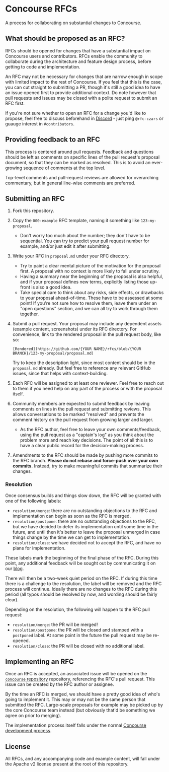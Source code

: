 # Concourse RFCs

A process for collaborating on substantial changes to Concourse.


## What should be proposed as an RFC?

RFCs should be opened for changes that have a substantial impact on Concourse
users and contributors. RFCs enable the community to collaborate during the
architecture and feature design process, before getting to code and
implementation.

An RFC may not be necessary for changes that are narrow enough in scope with
limited impact to the rest of Concourse. If you feel that this is the case, you
can cut straight to submitting a PR, though it's still a good idea to have an
issue opened first to provide additional context. Do note however that pull
requests and issues may be closed with a polite request to submit an RFC first.

If you're not sure whether to open an RFC for a change you'd like to propose,
feel free to discuss beforehand in [Discord](https://discord.gg/MeRxXKW) - just
ping `@rfc-czars` or guauge interest in `#contributors`.


## Providing feedback to an RFC

This process is centered around pull requests. Feedback and questions should be
left as comments on specific lines of the pull request's proposal document, so
that they can be marked as resolved. This is to avoid an ever-growing sequence
of comments at the top level.

Top-level comments and pull-request reviews are allowed for overarching
commentary, but in general line-wise comments are preferred.


## Submitting an RFC

1. Fork this repository.
1. Copy the `000-example` RFC template, naming it something like
   `123-my-proposal`.
    * Don't worry too much about the number; they don't have to be sequential.
      You can try to predict your pull request number for example, and/or just
      edit it after submitting.
1. Write your RFC in `proposal.md` under your RFC directory.
      * Try to paint a clear mental picture of the motivation for the proposal
        first. A proposal with no context is more likely to fall under
        scrutiny.
      * Having a summary near the beginning of the proposal is also helpful,
        and if your proposal defines new terms, explicitly listing those
        up-front is also a good idea.
      * Take special care to think about any risks, side effects, or drawbacks
        to your proposal ahead-of-time. These have to be assessed at some
        point! If you're not sure how to resolve them, leave them under an
        "open questions" section, and we can all try to work through them
        together.
1. Submit a pull request. Your proposal may include any dependent assets
   (example content, screenshots) under its RFC directory. For convenience,
   link to the rendered proposal in the pull request body, like so:

   ```
   [Rendered](https://github.com/{YOUR NAME}/rfcs/blob/{YOUR BRANCH}/123-my-proposal/proposal.md)
   ```

   Try to keep the description light, since most content should be in the
   `proposal.md` already. But feel free to reference any relevant GitHub
   issues, since that helps with context-building.
1. Each RFC will be assigned to at least one reviewer. Feel free to reach out
   to them if you need help on any part of the process or with the proposal
   itself.
1. Community members are expected to submit feedback by leaving comments on
   lines in the pull request and submitting reviews. This allows conversations
   to be marked "resolved" and prevents the comment history on the pull request
   from growing larger and larger.
    * As the RFC author, feel free to leave your own comments/feedback, using
      the pull request as a "captain's log" as you think about the problem more
      and reach key decisions. The point of all this is to have a clear public
      record for the decision-making process.
1. Amendments to the RFC should be made by pushing more commits to the RFC
   branch. **Please do not rebase and force-push over your own commits.**
   Instead, try to make meaningful commits that summarize their changes.


### Resolution

Once consensus builds and things slow down, the RFC will be granted with one of
the following labels:

* `resolution/merge`: there are no outstanding objections to the RFC and
  implementation can begin as soon as the RFC is merged.
* `resolution/postpone`: there are no outstanding objections to the RFC, but we
  have decided to defer its implementation until some time in the future, and
  until then it's better to leave the proposal unmerged in case things change
  by the time we can get to implementation.
* `resolution/close`: we have decided not to accept the RFC, and have no plans
  for implementation.

These labels mark the beginning of the final phase of the RFC. During this
point, any additional feedback will be sought out by communicating it on our
[blog](https://medium.com/concourse-ci).

There will then be a two-week quiet period on the RFC. If during this time
there is a challenge to the resolution, the label will be removed and the RFC
process will continue. Ideally there are no changes to the RFC during this
period (all typos should be resolved by now, and wording should be fairly
clear).

Depending on the resolution, the following will happen to the RFC pull request:

* `resolution/merge`: the PR will be merged!
* `resolution/postpone`: the PR will be closed and stamped with a `postponed`
  label. At some point in the future the pull request may be re-opened.
* `resolution/close`: the PR will be closed with no additional label.


## Implementing an RFC

Once an RFC is accepted, an associated issue will be opened on the [`concourse`
repository](https://github.com/concourse/concourse) repository, referencing the
RFC's pull request. This issue can be created by the RFC author or assignee.

By the time an RFC is merged, we should have a pretty good idea of who's going
to implement it. This may or may not be the same person that submitted the RFC.
Large-scale proposals for example may be picked up by the core Concourse team
instead (but obviously that'd be something we agree on prior to merging).

The implementation process itself falls under the normal [Concourse development
process](https://github.com/concourse/concourse/blob/master/CONTRIBUTING.md).


## License

All RFCs, and any accompanying code and example content, will fall under the
Apache v2 license present at the root of this repository.
